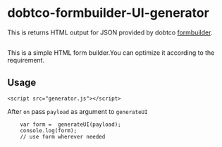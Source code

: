 # dobtco-formbuilder-UI-generator

This is returns HTML output for JSON provided by dobtco [formbuilder](https://github.com/dobtco/formbuilder).
##
This is a simple HTML form builder.You can optimize it according to the requirement.

## Usage

```
<script src="generator.js"></script>
```
After ```on``` pass ```payload``` as argument to ```generateUI```
```
    var form =  generateUI(payload);
    console.log(form);
    // use form wherever needed
```



